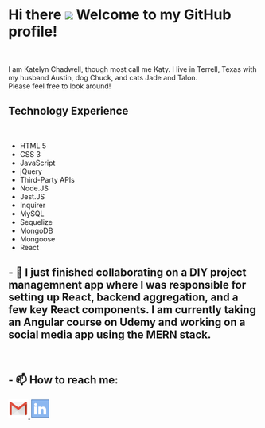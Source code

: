 # Hi there <img src="https://media.giphy.com/media/hvRJCLFzcasrR4ia7z/giphy.gif" width="30px"> Welcome to my GitHub profile!

<br>

I am Katelyn Chadwell, though most call me Katy. I live in Terrell, Texas with my husband Austin, dog Chuck, and cats Jade and Talon.
<br>
Please feel free to look around!
<br>

## Technology Experience

<br>

- HTML 5
- CSS 3
- JavaScript
- jQuery
- Third-Party APIs
- Node.JS
- Jest.JS
- Inquirer
- MySQL
- Sequelize
- MongoDB
- Mongoose
- React

## - 🔭 I just finished collaborating on a DIY project managemnent app where I was responsible for setting up React, backend aggregation, and a few key React components. I am currently taking an Angular course on Udemy and working on a social media app using the MERN stack.

<br>

## - 📫 How to reach me:

<a href="mailto:kchadwell0226@gmail.com">
  <img alt="Katy's Email" width="40px" src="images/icons8-gmail-48.png" />
</a>
<a href="https://www.linkedin.com/in/katy-chadwell/">
    <img alt="Katy's LinkedIn" width="40px" src="images/icons8-linkedin-40.png" />
</a>
